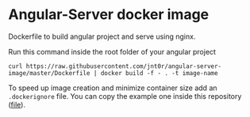 # Angular-Server docker image
Dockerfile to build angular project and serve using nginx.

Run this command inside the root folder of your angular project

```curl https://raw.githubusercontent.com/jnt0r/angular-server-image/master/Dockerfile | docker build -f - . -t image-name```

To speed up image creation and minimize container size add an `.dockerignore` file. You can copy the example one inside this repository ([file](https://github.com/jnt0r/angular-server-image/blob/master/.dockerignore)).
